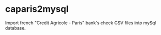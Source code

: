 # caparis2mysql
Import french "Credit Agricole - Paris" bank's check CSV files into mySql database.
